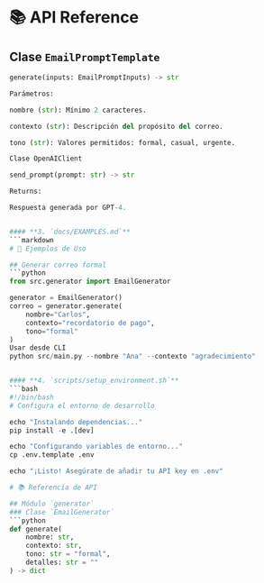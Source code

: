 # 📚 API Reference

## Clase `EmailPromptTemplate`
```python
generate(inputs: EmailPromptInputs) -> str

Parámetros:

nombre (str): Mínimo 2 caracteres.

contexto (str): Descripción del propósito del correo.

tono (str): Valores permitidos: formal, casual, urgente.

Clase OpenAIClient

send_prompt(prompt: str) -> str

Returns:

Respuesta generada por GPT-4.


#### **3. `docs/EXAMPLES.md`**  
```markdown
# 📌 Ejemplos de Uso

## Generar correo formal
```python
from src.generator import EmailGenerator

generator = EmailGenerator()
correo = generator.generate(
    nombre="Carlos",
    contexto="recordatorio de pago",
    tono="formal"
)
Usar desde CLI
python src/main.py --nombre "Ana" --contexto "agradecimiento"


#### **4. `scripts/setup_environment.sh`**  
```bash
#!/bin/bash
# Configura el entorno de desarrollo

echo "Instalando dependencias..."
pip install -e .[dev]

echo "Configurando variables de entorno..."
cp .env.template .env

echo "¡Listo! Asegúrate de añadir tu API key en .env"

# 📚 Referencia de API

## Módulo `generator`
### Clase `EmailGenerator`
```python
def generate(
    nombre: str,
    contexto: str,
    tono: str = "formal",
    detalles: str = ""
) -> dict
